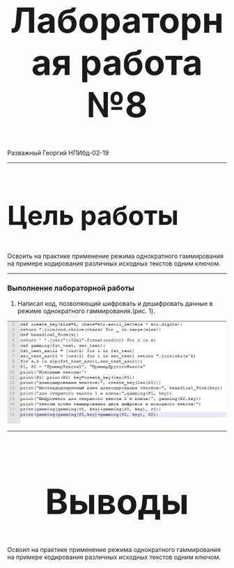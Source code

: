 <style>
h1 {
    font-size: 80px;
    text-align: center;
}
h2 {
    font-size: 60px;
}
{
    text-align: justify;

}
section.fio {
    text-align: right;
}
</style>

# Лабораторная работа №8
<!-- _class: fio -->
Разважный Георгий
НПИбд-02-19

---
## Цель работы
 Освоить на практике применение режима однократного гаммирования
на примере кодирования различных исходных текстов одним ключом.

---
### Выполнение лабораторной работы
1. Написал код, позволяющий шифровать и
дешифровать данные в режиме однократного гаммирования.(рис. 1).

![Рис.1](imag/1.jpg)

---
# Выводы

Освоил на практике применение режима однократного гаммирования
на примере кодирования различных исходных текстов одним ключом.